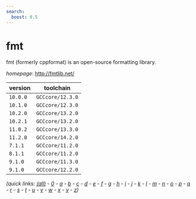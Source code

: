 ```yaml
---
search:
  boost: 0.5
---
```

# fmt

fmt (formerly cppformat) is an open-source formatting library.

*homepage*: <http://fmtlib.net/>

version | toolchain
--------|----------
``10.0.0`` | ``GCCcore/12.3.0``
``10.1.0`` | ``GCCcore/12.3.0``
``10.2.0`` | ``GCCcore/13.2.0``
``10.2.1`` | ``GCCcore/13.2.0``
``11.0.2`` | ``GCCcore/13.3.0``
``11.2.0`` | ``GCCcore/14.2.0``
``7.1.1`` | ``GCCcore/11.2.0``
``8.1.1`` | ``GCCcore/11.2.0``
``9.1.0`` | ``GCCcore/11.3.0``
``9.1.0`` | ``GCCcore/12.2.0``


*(quick links: [(all)](../index.md) - [0](../0/index.md) - [a](../a/index.md) - [b](../b/index.md) - [c](../c/index.md) - [d](../d/index.md) - [e](../e/index.md) - [f](../f/index.md) - [g](../g/index.md) - [h](../h/index.md) - [i](../i/index.md) - [j](../j/index.md) - [k](../k/index.md) - [l](../l/index.md) - [m](../m/index.md) - [n](../n/index.md) - [o](../o/index.md) - [p](../p/index.md) - [q](../q/index.md) - [r](../r/index.md) - [s](../s/index.md) - [t](../t/index.md) - [u](../u/index.md) - [v](../v/index.md) - [w](../w/index.md) - [x](../x/index.md) - [y](../y/index.md) - [z](../z/index.md))*

